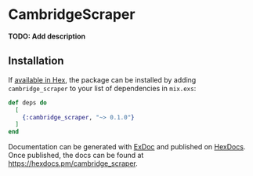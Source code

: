 # CambridgeScraper

**TODO: Add description**

## Installation

If [available in Hex](https://hex.pm/docs/publish), the package can be installed
by adding `cambridge_scraper` to your list of dependencies in `mix.exs`:

```elixir
def deps do
  [
    {:cambridge_scraper, "~> 0.1.0"}
  ]
end
```

Documentation can be generated with [ExDoc](https://github.com/elixir-lang/ex_doc)
and published on [HexDocs](https://hexdocs.pm). Once published, the docs can
be found at <https://hexdocs.pm/cambridge_scraper>.

